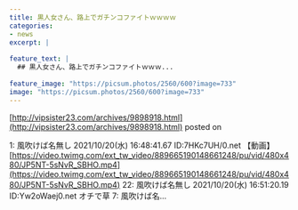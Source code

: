 ```yaml
---
title: 黒人女さん、路上でガチンコファイトｗｗｗｗ
categories:
- news
excerpt: |
  
feature_text: |
  ## 黒人女さん、路上でガチンコファイトｗｗｗ...
  
feature_image: "https://picsum.photos/2560/600?image=733"
image: "https://picsum.photos/2560/600?image=733"
---
```


[http://vipsister23.com/archives/9898918.html](http://vipsister23.com/archives/9898918.html)
posted on 

<!--more-->

1: 風吹けば名無し 2021/10/20(水) 16:48:41.67 ID:7HKc7UH/0.net 【動画】[https://video.twimg.com/ext_tw_video/889665190148661248/pu/vid/480x480/JP5NT-5sNvR_SBHO.mp4](https://video.twimg.com/ext_tw_video/889665190148661248/pu/vid/480x480/JP5NT-5sNvR_SBHO.mp4) 22: 風吹けば名無し 2021/10/20(水) 16:51:20.19 ID:Yw2oWaej0.net オチで草 7: 風吹けば名...
